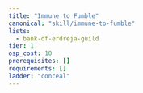 ```yaml
---
title: "Immune to Fumble"
canonical: "skill/immune-to-fumble"
lists:
  - bank-of-erdreja-guild
tier: 1
osp_cost: 10
prerequisites: []
requirements: []
ladder: "conceal"
---
```

